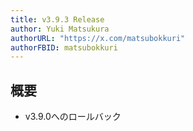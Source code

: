 ```yaml
---
title: v3.9.3 Release
author: Yuki Matsukura
authorURL: "https://x.com/matsubokkuri"
authorFBID: matsubokkuri
---
```


## 概要

- v3.9.0へのロールバック


